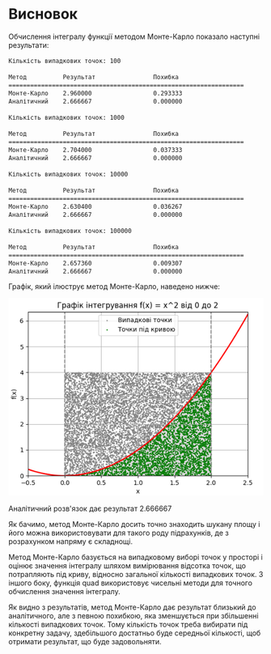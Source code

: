 # Висновок

Обчислення інтегралу функції методом Монте-Карло показало наступні результати:

```
Кількість випадкових точок: 100

Метод          Результат                Похибка
=================================================================
Монте-Карло    2.960000                 0.293333
Аналітичний    2.666667                 0.000000

Кількість випадкових точок: 1000

Метод          Результат                Похибка
=================================================================
Монте-Карло    2.704000                 0.037333
Аналітичний    2.666667                 0.000000

Кількість випадкових точок: 10000

Метод          Результат                Похибка
=================================================================
Монте-Карло    2.630400                 0.036267
Аналітичний    2.666667                 0.000000

Кількість випадкових точок: 100000

Метод          Результат                Похибка
=================================================================
Монте-Карло    2.657360                 0.009307
Аналітичний    2.666667                 0.000000

```
Графік, який ілюструє метод Монте-Карло, наведено нижче:

![](Plot.png)

Аналітичний розв'язок дає результат 2.666667

Як бачимо, метод Монте-Карло досить точно знаходить шукану площу і його можна використовувати для такого роду підрахунків, де з розрахунком напряму є складнощі.

Метод Монте-Карло базується на випадковому виборі точок у просторі і оцінює значення інтегралу шляхом вимірювання відсотка точок, що потрапляють під криву, відносно загальної кількості випадкових точок. З іншого боку, функція quad використовує чисельні методи для точного обчислення значення інтегралу. 

Як видно з результатів, метод Монте-Карло дає результат близький до аналітичного, але з певною похибкою, 
яка зменшується при збільшенні кількості випадкових точок. Тому кількість точок треба вибирати під конкретну задачу, здебільшого достатньо буде середньої кількості, щоб отримати результат, що буде задовольняти.